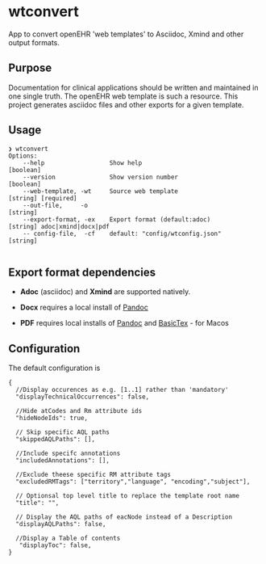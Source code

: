# wtconvert

App to convert openEHR 'web templates' to Asciidoc, Xmind and other output formats.

## Purpose 
Documentation for clinical applications should be written and maintained in one single truth. 
The openEHR web template is such a resource. This project generates asciidoc files and other exports for a given template. 

## Usage 
```
❯ wtconvert
Options:
    --help                  Show help                             [boolean]
    --version               Show version number                   [boolean]
    --web-template, -wt     Source web template                   [string] [required]
    --out-file,     -o                                            [string]
    --export-format, -ex    Export format (default:adoc)          [string] adoc|xmind|docx|pdf
    -- config-file,  -cf    default: "config/wtconfig.json"       [string]
  
 ```  
## Export format dependencies 

- **Adoc** (asciidoc) and **Xmind** are supported natively.


- **Docx** requires a local install of [Pandoc](https://pandoc.org/installing.html)


- **PDF** requires local installs of [Pandoc](https://pandoc.org/installing.html) and [BasicTex](https://www.neelsomani.com/blog/get-mactex-faster-easily-using-basictex.php) - for Macos


## Configuration

The default configuration is

```
{
  //Display occurences as e.g. [1..1] rather than 'mandatory'
  "displayTechnicalOccurrences": false,
  
  //Hide atCodes and Rm attribute ids
  "hideNodeIds": true,
  
  // Skip specific AQL paths
  "skippedAQLPaths": [],
  
  //Include specifc annotations
  "includedAnnotations": [],
  
  //Exclude theese specific RM attribute tags
  "excludedRMTags": ["territory","language", "encoding","subject"],
  
  // Optionsal top level title to replace the template root name
  "title": "",
 
  // Display the AQL paths of eacNode instead of a Description
  "displayAQLPaths": false,
  
  //Display a Table of contents
   "displayToc": false,
}
```


           

